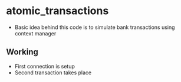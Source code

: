# atomic_transactions
- Basic idea behind this code is to simulate bank transactions using context manager
## Working
- First connection is setup
- Second transaction takes place
